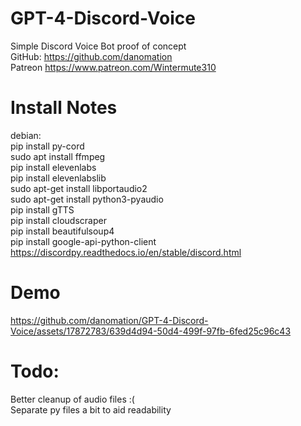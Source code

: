 # GPT-4-Discord-Voice
  Simple Discord Voice Bot proof of concept  
  GitHub: https://github.com/danomation  
  Patreon https://www.patreon.com/Wintermute310  
  
# Install Notes
debian:  
    pip install py-cord  
    sudo apt install ffmpeg  
    pip install elevenlabs  
    pip install elevenlabslib  
    sudo apt-get install libportaudio2  
    sudo apt-get install python3-pyaudio  
    pip install gTTS  
    pip install cloudscraper   
    pip install beautifulsoup4   
    pip install google-api-python-client   
    https://discordpy.readthedocs.io/en/stable/discord.html  

# Demo 





https://github.com/danomation/GPT-4-Discord-Voice/assets/17872783/639d4d94-50d4-499f-97fb-6fed25c96c43



# Todo: 
Better cleanup of audio files :(    
Separate py files a bit to aid readability
